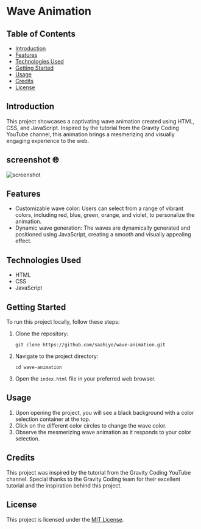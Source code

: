 # Wave Animation

## Table of Contents
- [Introduction](#introduction)
- [Features](#features)
- [Technologies Used](#technologies-used)
- [Getting Started](#getting-started)
- [Usage](#usage)
- [Credits](#credits)
- [License](#license)

## Introduction
This project showcases a captivating wave animation created using HTML, CSS, and JavaScript. Inspired by the tutorial from the Gravity Coding YouTube channel, this animation brings a mesmerizing and visually engaging experience to the web.

## screenshot 🌐 
![screenshot](https://github.com/saahiyo/wave-animation/assets/81853097/6b4d7cdc-0bba-4f17-b7db-c0830d9b194e)

## Features
- Customizable wave color: Users can select from a range of vibrant colors, including red, blue, green, orange, and violet, to personalize the animation.
- Dynamic wave generation: The waves are dynamically generated and positioned using JavaScript, creating a smooth and visually appealing effect.

## Technologies Used
- HTML
- CSS
- JavaScript

## Getting Started
To run this project locally, follow these steps:

1. Clone the repository:
   ```
   git clone https://github.com/saahiyo/wave-animation.git
   ```
2. Navigate to the project directory:
   ```
   cd wave-animation
   ```
3. Open the `index.html` file in your preferred web browser.

## Usage
1. Upon opening the project, you will see a black background with a color selection container at the top.
2. Click on the different color circles to change the wave color.
3. Observe the mesmerizing wave animation as it responds to your color selection.

## Credits
This project was inspired by the tutorial from the Gravity Coding YouTube channel. Special thanks to the Gravity Coding team for their excellent tutorial and the inspiration behind this project.

## License
This project is licensed under the [MIT License](LICENSE).

